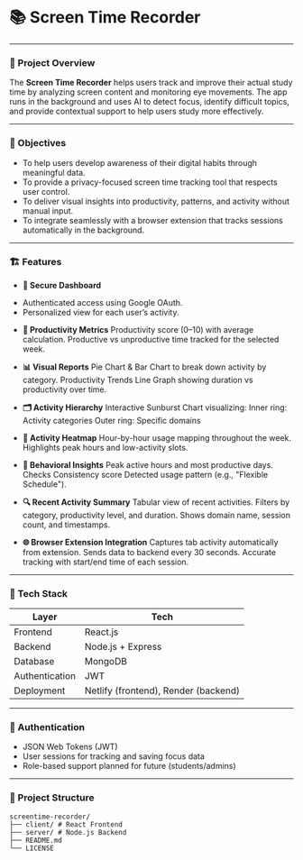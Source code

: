 # 📚 Screen Time Recorder

---

### 🧠 Project Overview

The **Screen Time Recorder** helps users track and improve their actual study time by analyzing screen content and monitoring eye movements. The app runs in the background and uses AI to detect focus, identify difficult topics, and provide contextual support to help users study more effectively.

---

### 🎯 Objectives

- To help users develop awareness of their digital habits through meaningful data.
- To provide a privacy-focused screen time tracking tool that respects user control.
- To deliver visual insights into productivity, patterns, and activity without manual input.
- To integrate seamlessly with a browser extension that tracks sessions automatically in the background.

---

### 🏗️ Features

- **🔐 Secure Dashboard** 
* Authenticated access using Google OAuth.
* Personalized view for each user’s activity.

- **🧾 Productivity Metrics**
Productivity score (0–10) with average calculation.
Productive vs unproductive time tracked for the selected week.

- **📊 Visual Reports**
Pie Chart & Bar Chart to break down activity by category.
Productivity Trends Line Graph showing duration vs productivity over time.

- **🗂️ Activity Hierarchy**
Interactive Sunburst Chart visualizing:
Inner ring: Activity categories
Outer ring: Specific domains

- **📆 Activity Heatmap**
Hour-by-hour usage mapping throughout the week.
Highlights peak hours and low-activity slots.

- **🧠 Behavioral Insights**
Peak active hours and most productive days.
Checks Consistency score 
Detected usage pattern (e.g., "Flexible Schedule").

- **🔍 Recent Activity Summary**
Tabular view of recent activities.
Filters by category, productivity level, and duration.
Shows domain name, session count, and timestamps.

- **🌐 Browser Extension Integration**
Captures tab activity automatically from extension.
Sends data to backend every 30 seconds.
Accurate tracking with start/end time of each session.



---

### 🔧 Tech Stack

| Layer          | Tech                                                             |
| -------------- | ---------------------------------------------------------------- |
| Frontend       | React.js                                                         |
| Backend        | Node.js + Express                                                |
| Database       | MongoDB                                                          |
| Authentication | JWT                                                              |
| Deployment     | Netlify (frontend), Render (backend)                             |

---

### 🔐 Authentication

- JSON Web Tokens (JWT) 
- User sessions for tracking and saving focus data
- Role-based support planned for future (students/admins)

---

### 📁 Project Structure

```shell
screentime-recorder/
├── client/ # React Frontend
├── server/ # Node.js Backend
├── README.md
└── LICENSE
```
